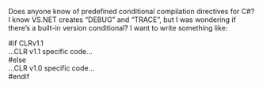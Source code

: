 Does anyone know of predefined conditional compilation directives for
C\#? I know VS.NET creates “DEBUG” and “TRACE”, but I was wondering if
there’s a built-in version conditional? I want to write something like:

\#if CLRv1.1\
 …CLR v1.1 specific code…\
 \#else\
 …CLR v1.0 specific code…\
 \#endif
